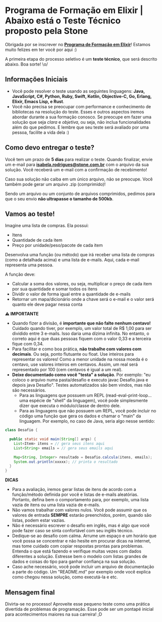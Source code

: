 # Programa de Formação em Elixir | Abaixo está o Teste Técnico proposto pela Stone

Obrigada por se inscrever no [**Programa de Formação em Elixir**](https://jornada.stone.com.br/formulario/stonetech?gh_jid=4320776003)! Estamos muito felizes em ter você por aqui :)

A primeira etapa do processo seletivo é um **teste técnico**, que será descrito abaixo. Boa sorte! \o/

## Informações Iniciais

- Você pode resolver o teste usando as seguintes linguagens: **Java, JavaScript, C#, Python, Ruby, Swift, Kotlin, Objective-C, Go, Erlang, Elixir, Emacs Lisp, e Rust**.
- Você não precisa se preocupar com performance e conhecimento de bibliotecas na resolução do teste. Esses e outros aspectos iremos abordar durante a sua formação conosco. Se preocupe em fazer uma solução que seja *clara* e *objetiva*, ou seja, não inclua funcionalidades além do que pedimos. E lembre que seu teste será avaliado por uma pessoa, facilite a vida dela :)

## Como devo entregar o teste?

Você tem um prazo de **5 dias** para realizar o teste. Quando finalizar, envie um e-mail para **isabela.rodrigues@stone.com.br** com o arquivo da sua solução. Você receberá um e-mail com a confirmação de recebimento!

Caso sua solução não caiba em um único arquivo, não se preocupe. Você também pode gerar um arquivo .zip (comprimido)!

Sendo um arquivo ou um conjunto de arquivos comprimidos, pedimos para que o seu envio **não ultrapasse o tamanho de 500kb**.

## Vamos ao teste!

Imagine uma lista de compras. Ela possui:

- Itens
- Quantidade de cada item
- Preço por unidade/peso/pacote de cada item

Desenvolva uma função (ou método) que irá receber uma lista de compras (como a detalhada acima) e uma lista de e-mails. Aqui, cada e-mail representa uma pessoa. 

A função deve:

- Calcular a soma dos valores, ou seja, multiplicar o preço de cada item por sua quantidade e somar todos os itens
- Dividir o valor de forma igual entre a quantidade de e-mails
- Retornar um mapa/dicionário onde a chave será o e-mail e o valor será quanto ele deve pagar nessa conta

**⚠️ IMPORTANTE**

- Quando fizer a divisão, é **importante que não falte nenhum centavo!** Cuidado quando tiver, por exemplo, um valor total de R$ 1,00 para ser dividido entre 3 e-mails. Isso daria uma dízima infinita. No entanto, o correto aqui é que duas pessoas fiquem com o valor 0,33 e a terceira fique com 0,34.
- Para facilitar e como boa prática, **não trabalhe com valores com decimais**. Ou seja, ponto flutuante ou float. Use inteiros para representar os valores! Como a menor unidade na nossa moeda é o centavo, use valores inteiros em centavos. Assim, um real será representado por 100 (cem centavos é igual a um real).
- **Deixe documentado como você "testa" a solução**. Por exemplo: "eu coloco o arquivo numa pasta/desafio e executo javac Desafio.java e depois java Desafio". Testes automatizados são bem vindos, mas não são necessários.
  - Para as linguagens que possuem um REPL (read-eval-print-loop... uma espécie de "shell" da linguagem), você pode simplesmente dizer que executa o módulo/classe de dentro dele.
  - Para as linguagens que não possuem um REPL, você pode incluir no código uma função que gera os dados e chamar o "main" da linguagem. Por exemplo, no caso de Java, seria algo nesse sentido:

```java
class Desafio {
 
  public static void main(String[] args) {
    List<Item> itens = // gera seus itens aqui
    List<String> emails = // gera seus emails aqui
    
    Map<String, Integer> resultado = Desafio.calcula(itens, emails);
    System.out.println(xxxxx); // printa o resultado
  }
}
```

**DICAS**

- Para a avaliação, iremos gerar listas de itens de acordo com a função/método definida por você e listas de e-mails aleatórias. Portanto, defina bem o comportamento para, por exemplo, uma lista vazia de itens ou uma lista vazia de e-mails.
- Não vamos trabalhar com valores nulos. Você pode assumir que os valores de entrada **SEMPRE** estarão preenchidos, porém, quando são listas, podem estar vazias.
- Não é necessário escrever o desafio em inglês, mas é algo que você pode fazer caso se sinta confortável com seu inglês técnico.
- Dedique-se ao desafio com calma. Arrume um espaço e um horário que você possa se concentrar e não hesite em procurar dicas na internet, mas tome cuidado com copiar respostas prontas para problemas. Entenda o que está fazendo e verifique muitas vezes com dados diferentes a solução. Estresse bem o modelo com listas grandes de dados e coisas do tipo para ganhar confiança na sua solução.
- Caso ache necessário, você pode incluir um arquivo de documentação a parte do código. Um "README.md" por exemplo onde você explica como chegou nessa solução, como executá-la e etc.

## Mensagem final

Divirta-se no processo! Aproveite esse pequeno teste como uma prática divertida de problemas de programação. Esse pode ser um pontapé inicial para acontecimentos maiores na sua carreira! ;D
